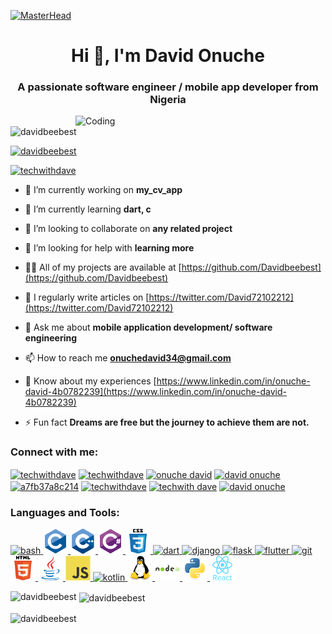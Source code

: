 [![MasterHead](https://c.tenor.com/6aSncIN19j8AAAAC/banner.gif)](https://Davidbeebest.io)
<h1 align="center">Hi 👋, I'm David Onuche</h1>
<h3 align="center">A passionate software engineer / mobile app developer from Nigeria</h3>
<img align="right" alt="Coding" width="400" src="https://giphy.com/stickers/hacktiv8-coding-codingfromhome-fromhome-M9gbBd9nbDrOTu1Mqx">



<p align="left"> <img src="https://komarev.com/ghpvc/?username=davidbeebest&label=Profile%20views&color=0e75b6&style=flat" alt="davidbeebest" /> </p>

<p align="left"> <a href="https://github.com/ryo-ma/github-profile-trophy"><img src="https://github-profile-trophy.vercel.app/?username=davidbeebest" alt="davidbeebest" /></a> </p>

<p align="left"> <a href="https://twitter.com/techwithdave" target="blank"><img src="https://img.shields.io/twitter/follow/techwithdave?logo=twitter&style=for-the-badge" alt="techwithdave" /></a> </p>

- 🔭 I’m currently working on **my_cv_app**

- 🌱 I’m currently learning **dart, c**

- 👯 I’m looking to collaborate on **any related project**

- 🤝 I’m looking for help with **learning more**

- 👨‍💻 All of my projects are available at [https://github.com/Davidbeebest](https://github.com/Davidbeebest)

- 📝 I regularly write articles on [https://twitter.com/David72102212](https://twitter.com/David72102212)

- 💬 Ask me about **mobile application development/ software engineering**

- 📫 How to reach me **onuchedavid34@gmail.com**

- 📄 Know about my experiences [https://www.linkedin.com/in/onuche-david-4b0782239](https://www.linkedin.com/in/onuche-david-4b0782239)

- ⚡ Fun fact **Dreams are free but the journey to achieve them are not.**

<h3 align="left">Connect with me:</h3>
<p align="left">
<a href="https://dev.to/techwithdave" target="blank"><img align="center" src="https://raw.githubusercontent.com/rahuldkjain/github-profile-readme-generator/master/src/images/icons/Social/devto.svg" alt="techwithdave" height="30" width="40" /></a>
<a href="https://twitter.com/techwithdave" target="blank"><img align="center" src="https://raw.githubusercontent.com/rahuldkjain/github-profile-readme-generator/master/src/images/icons/Social/twitter.svg" alt="techwithdave" height="30" width="40" /></a>
<a href="https://linkedin.com/in/onuche david" target="blank"><img align="center" src="https://raw.githubusercontent.com/rahuldkjain/github-profile-readme-generator/master/src/images/icons/Social/linked-in-alt.svg" alt="onuche david" height="30" width="40" /></a>
<a href="https://stackoverflow.com/users/david onuche" target="blank"><img align="center" src="https://raw.githubusercontent.com/rahuldkjain/github-profile-readme-generator/master/src/images/icons/Social/stack-overflow.svg" alt="david onuche" height="30" width="40" /></a>
<a href="https://codesandbox.com/a7fb37a8c214" target="blank"><img align="center" src="https://raw.githubusercontent.com/rahuldkjain/github-profile-readme-generator/master/src/images/icons/Social/codesandbox.svg" alt="a7fb37a8c214" height="30" width="40" /></a>
<a href="https://fb.com/techwithdave" target="blank"><img align="center" src="https://raw.githubusercontent.com/rahuldkjain/github-profile-readme-generator/master/src/images/icons/Social/facebook.svg" alt="techwithdave" height="30" width="40" /></a>
<a href="https://instagram.com/techwith dave" target="blank"><img align="center" src="https://raw.githubusercontent.com/rahuldkjain/github-profile-readme-generator/master/src/images/icons/Social/instagram.svg" alt="techwith dave" height="30" width="40" /></a>
<a href="https://www.youtube.com/c/david onuche" target="blank"><img align="center" src="https://raw.githubusercontent.com/rahuldkjain/github-profile-readme-generator/master/src/images/icons/Social/youtube.svg" alt="david onuche" height="30" width="40" /></a>
</p>

<h3 align="left">Languages and Tools:</h3>
<p align="left"> <a href="https://www.gnu.org/software/bash/" target="_blank" rel="noreferrer"> <img src="https://www.vectorlogo.zone/logos/gnu_bash/gnu_bash-icon.svg" alt="bash" width="40" height="40"/> </a> <a href="https://www.cprogramming.com/" target="_blank" rel="noreferrer"> <img src="https://raw.githubusercontent.com/devicons/devicon/master/icons/c/c-original.svg" alt="c" width="40" height="40"/> </a> <a href="https://www.w3schools.com/cpp/" target="_blank" rel="noreferrer"> <img src="https://raw.githubusercontent.com/devicons/devicon/master/icons/cplusplus/cplusplus-original.svg" alt="cplusplus" width="40" height="40"/> </a> <a href="https://www.w3schools.com/cs/" target="_blank" rel="noreferrer"> <img src="https://raw.githubusercontent.com/devicons/devicon/master/icons/csharp/csharp-original.svg" alt="csharp" width="40" height="40"/> </a> <a href="https://www.w3schools.com/css/" target="_blank" rel="noreferrer"> <img src="https://raw.githubusercontent.com/devicons/devicon/master/icons/css3/css3-original-wordmark.svg" alt="css3" width="40" height="40"/> </a> <a href="https://dart.dev" target="_blank" rel="noreferrer"> <img src="https://www.vectorlogo.zone/logos/dartlang/dartlang-icon.svg" alt="dart" width="40" height="40"/> </a> <a href="https://www.djangoproject.com/" target="_blank" rel="noreferrer"> <img src="https://cdn.worldvectorlogo.com/logos/django.svg" alt="django" width="40" height="40"/> </a> <a href="https://flask.palletsprojects.com/" target="_blank" rel="noreferrer"> <img src="https://www.vectorlogo.zone/logos/pocoo_flask/pocoo_flask-icon.svg" alt="flask" width="40" height="40"/> </a> <a href="https://flutter.dev" target="_blank" rel="noreferrer"> <img src="https://www.vectorlogo.zone/logos/flutterio/flutterio-icon.svg" alt="flutter" width="40" height="40"/> </a> <a href="https://git-scm.com/" target="_blank" rel="noreferrer"> <img src="https://www.vectorlogo.zone/logos/git-scm/git-scm-icon.svg" alt="git" width="40" height="40"/> </a> <a href="https://www.w3.org/html/" target="_blank" rel="noreferrer"> <img src="https://raw.githubusercontent.com/devicons/devicon/master/icons/html5/html5-original-wordmark.svg" alt="html5" width="40" height="40"/> </a> <a href="https://www.java.com" target="_blank" rel="noreferrer"> <img src="https://raw.githubusercontent.com/devicons/devicon/master/icons/java/java-original.svg" alt="java" width="40" height="40"/> </a> <a href="https://developer.mozilla.org/en-US/docs/Web/JavaScript" target="_blank" rel="noreferrer"> <img src="https://raw.githubusercontent.com/devicons/devicon/master/icons/javascript/javascript-original.svg" alt="javascript" width="40" height="40"/> </a> <a href="https://kotlinlang.org" target="_blank" rel="noreferrer"> <img src="https://www.vectorlogo.zone/logos/kotlinlang/kotlinlang-icon.svg" alt="kotlin" width="40" height="40"/> </a> <a href="https://www.linux.org/" target="_blank" rel="noreferrer"> <img src="https://raw.githubusercontent.com/devicons/devicon/master/icons/linux/linux-original.svg" alt="linux" width="40" height="40"/> </a> <a href="https://nodejs.org" target="_blank" rel="noreferrer"> <img src="https://raw.githubusercontent.com/devicons/devicon/master/icons/nodejs/nodejs-original-wordmark.svg" alt="nodejs" width="40" height="40"/> </a> <a href="https://www.python.org" target="_blank" rel="noreferrer"> <img src="https://raw.githubusercontent.com/devicons/devicon/master/icons/python/python-original.svg" alt="python" width="40" height="40"/> </a> <a href="https://reactjs.org/" target="_blank" rel="noreferrer"> <img src="https://raw.githubusercontent.com/devicons/devicon/master/icons/react/react-original-wordmark.svg" alt="react" width="40" height="40"/> </a> </p>

<p><img align="left" src="https://github-readme-stats.vercel.app/api/top-langs?username=davidbeebest&show_icons=true&locale=en&layout=compact" alt="davidbeebest" /></p>

<p>&nbsp;<img align="center" src="https://github-readme-stats.vercel.app/api?username=davidbeebest&show_icons=true&locale=en" alt="davidbeebest" /></p>

<p><img align="center" src="https://github-readme-streak-stats.herokuapp.com/?user=davidbeebest&" alt="davidbeebest" /></p>
